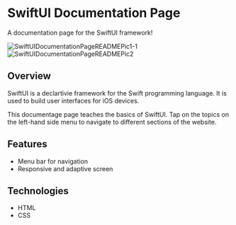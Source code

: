 # SwiftUI Documentation Page
A documentation page for the SwiftUI framework!

![SwiftUIDocumentationPageREADMEPic1-1](https://github.com/user-attachments/assets/0bc886c1-e0e7-4356-affb-dc9afe0972e4)
![SwiftUIDocumentationPageREADMEPic2](https://github.com/user-attachments/assets/a0074723-669d-4098-9ba0-c44f807a66a0)

## Overview
SwiftUI is a declartivie framework for the Swift programming language. It is used to build user interfaces for iOS devices. 

This documentage page teaches the basics of SwiftUI. Tap on the topics on the left-hand side menu to navigate to different sections of the website.

## Features
* Menu bar for navigation
* Responsive and adaptive screen

## Technologies
* HTML
* CSS
